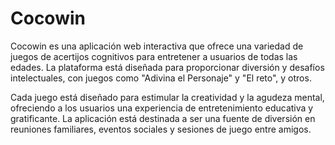 # Cocowin

Cocowin es una aplicación web interactiva que ofrece una variedad de juegos de acertijos cognitivos para entretener a usuarios de todas las edades. La plataforma está diseñada para proporcionar diversión y desafíos intelectuales, con juegos como "Adivina el Personaje" y "El reto", y otros.

Cada juego está diseñado para estimular la creatividad y la agudeza mental, ofreciendo a los usuarios una experiencia de entretenimiento educativa y gratificante. La aplicación está destinada a ser una fuente de diversión en reuniones familiares, eventos sociales y sesiones de juego entre amigos.